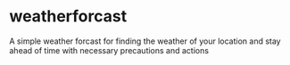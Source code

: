# weatherforcast
A simple weather forcast for finding the weather of your location and stay ahead of time with necessary precautions and actions
